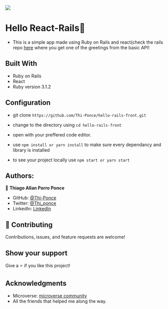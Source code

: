 ![](https://img.shields.io/badge/Microverse-blueviolet)

# Hello React-Rails📝

- This is a simple app made using Ruby on Rails and react(check the rails repo [here](https://github.com/Thi-Ponce/hello-rails-api/) where you get one of the greetings from the basic API!

## Built With

- Ruby on Rails
- React
- Ruby version 3.1.2

## Configuration

* git clone `https://github.com/Thi-Ponce/hello-rails-front.git`

* change to the directory using `cd hello-rails-front`

* open with your preffered code editor.

* use `npm install or yarn install` to make sure every dependancy and library is installed

* to see your project locally use `npm start or yarn start`

## Authors:

👤 **Thiago Allan Porro Ponce**

- GitHub: [@Thi-Ponce](https://github.com/Thi-Ponce)
- Twitter: [@Thi_ponce](https://twitter.com/Thi_ponce)
- LinkedIn: [LinkedIn](https://linkedin.com/in/thiago-ponce)

## 🤝 Contributing

Contributions, issues, and feature requests are welcome!

## Show your support

Give a ⭐️ if you like this project!

## Acknowledgments

- Microverse: [microverse community](https://github.com/microverseinc)
- All the friends that helped me along the way.
